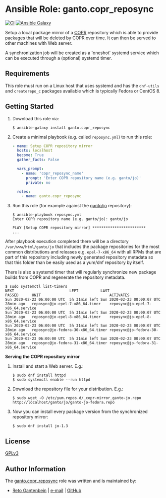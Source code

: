 # Ansible Role: ganto.copr_reposync

[![CI](https://github.com/ganto/ansible-copr_reposync/workflows/CI/badge.svg?event=push)](https://github.com/ganto/ansible-copr_reposync/actions?query=workflow%3ACI)
[![Ansible Galaxy](http://img.shields.io/badge/ansible--galaxy-ganto.copr__reposync-blue.svg?style=flat&logo=ansible)](https://galaxy.ansible.com/ganto/copr_reposync)

Setup a local package mirror of a [COPR](https://copr.fedorainfracloud.org/coprs/) repository which is able to provide packages that will be deleted by COPR over time. It can then be served to other machines with Web server.

A synchronization job will be created as a 'oneshot' systemd service which can be executed through a (optional) systemd timer.


## Requirements

This role must run on a Linux host that uses systemd and has the `dnf-utils` and `createrepo_c` packages available which is typically Fedora or CentOS 8.


## Getting Started

1. Download this role via:

   ```
   $ ansible-galaxy install ganto.copr_reposync
   ```

2. Create a minimal playbook (e.g. called `reposync.yml`) to run this role:

   ```YAML
   - name: Setup COPR repository mirror
     hosts: localhost
     become: True
     gather_facts: False

     vars_prompt:
       - name: 'copr_reposync_name'
         prompt: 'Enter COPR repository name (e.g. ganto/jo)'
         private: no

     roles:
       - name: ganto.copr_reposync
   ```

3. Run this role (for example against the [ganto/jo](https://copr.fedorainfracloud.org/coprs/ganto/jo/) repository):

   ```
   $ ansible-playbook reposync.yml
   Enter COPR repository name (e.g. ganto/jo): ganto/jo

   PLAY [Setup COPR repository mirror] ************************
   ...
   ```

After playbook execution completed there will be a directory `/var/www/html/ganto/jo` that includes the package repositories for the most common distributions and releases e.g. `epel-7-x86_64` with all RPMs that are part of this repository including newly generated repository metadata so that this folder than be easily used as a yum/dnf repository by itself.

There is also a systemd timer that will regularly synchronize new package builds from COPR and regenerate the repository metadata.

```
$ sudo systemctl list-timers
NEXT                         LEFT          LAST                         PASSED      UNIT                               ACTIVATES
Sun 2020-02-23 06:00:00 UTC  5h 31min left Sun 2020-02-23 00:00:07 UTC  28min ago   reposync@jo-epel-7-x86_64.timer    reposync@jo-epel-7-x86_64.service
Sun 2020-02-23 06:00:00 UTC  5h 31min left Sun 2020-02-23 00:00:07 UTC  28min ago   reposync@jo-epel-8-x86_64.timer    reposync@jo-epel-8-x86_64.service
Sun 2020-02-23 06:00:00 UTC  5h 31min left Sun 2020-02-23 00:00:07 UTC  28min ago   reposync@jo-fedora-30-x86_64.timer reposync@jo-fedora-30-x86_64.service
Sun 2020-02-23 06:00:00 UTC  5h 31min left Sun 2020-02-23 00:00:07 UTC  28min ago   reposync@jo-fedora-31-x86_64.timer reposync@jo-fedora-31-x86_64.service
```


**Serving the COPR repository mirror**

1. Install and start a Web server. E.g.:

   ```
   $ sudo dnf install httpd
   $ sudo systemctl enable --run httpd
   ```

2. Download the repository file for your distribution. E.g.:

   ```
   $ sudo wget -O /etc/yum.repos.d/_copr-mirror_ganto-jo.repo http://localhost/ganto/jo/ganto-jo-fedora.repo
   ```

3. Now you can install every package version from the synchronized repository mirror:

   ```
   $ sudo dnf install jo-1.3
   ```


## License

[GPLv3](https://tldrlegal.com/license/gnu-general-public-license-v3-%28gpl-3%29)


## Author Information

The [ganto.copr_reposync](https://galaxy.ansible.com/ganto/copr_reposync) role was written and is maintained by:
- [Reto Gantenbein](https://linuxmonk.ch/) | [e-mail](mailto:reto.gantenbein@linuxmonk.ch) | [GitHub](https://github.com/ganto)
